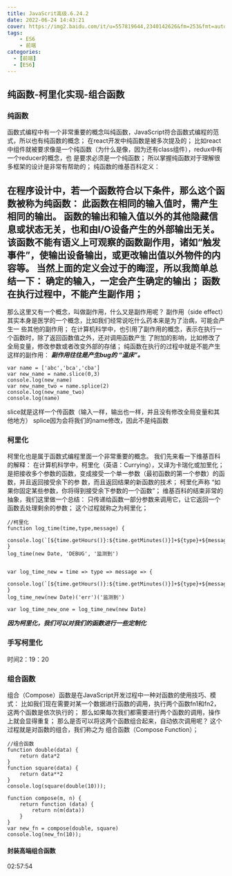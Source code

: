 ```yaml
---
title: JavaScrit高级.6.24.2
date: 2022-06-24 14:43:21
cover: https://img2.baidu.com/it/u=557819644,2340142626&fm=253&fmt=auto&a=138&f=JEG?w=1000&h=500
tags:
    - ES6
    - 前端
categories:
  - [前端]
  - [ES6]
---
```

## 纯函数-柯里化实现-组合函数

### 纯函数
 函数式编程中有一个非常重要的概念叫纯函数，JavaScript符合函数式编程的范式，所以也有纯函数的概念；
 在react开发中纯函数是被多次提及的；
 比如react中组件就被要求像是一个纯函数（为什么是像，因为还有class组件），redux中有一个reducer的概念，也
是要求必须是一个纯函数；
 所以掌握纯函数对于理解很多框架的设计是非常有帮助的；
 纯函数的维基百科定义：
 <!-- more -->
 在程序设计中，若一个函数符合以下条件，那么这个函数被称为纯函数：
**此函数在相同的输入值时，需产生相同的输出。**
 函数的输出和输入值以外的其他隐藏信息或状态无关，也和由I/O设备产生的外部输出无关。
 该函数不能有语义上可观察的函数副作用，诸如“触发事件”，使输出设备输出，或更改输出值以外物件的内容等。
 当然上面的定义会过于的晦涩，所以我简单总结一下：
 确定的输入，一定会产生确定的输出；
 函数在执行过程中，不能产生副作用；
 ---
  那么这里又有一个概念，叫做副作用，什么又是副作用呢？
副作用（side effect）其实本身是医学的一个概念，比如我们经常说吃什么药本来是为了治病，可能会产生一
些其他的副作用；
在计算机科学中，也引用了副作用的概念，表示在执行一个函数时，除了返回函数值之外，还对调用函数产生
了附加的影响，比如修改了全局变量，修改参数或者改变外部的存储；
 纯函数在执行的过程中就是不能产生这样的副作用：
***副作用往往是产生bug的 “温床”。***
```
var name = ['abc','bca','cba']
var new_name = name.slice(0,3)
console.log(new_name)
var new_name_two = name.splice(2)
console.log(new_name_two)
console.log(name)
```
slice就是这样一个传函数（输入一样，输出也一样，并且没有修改全局变量和其他地方）
splice因为会将我们的name修改，因此不是纯函数

### 柯里化
 柯里化也是属于函数式编程里面一个非常重要的概念。
 我们先来看一下维基百科的解释：
在计算机科学中，柯里化（英语：Currying），又译为卡瑞化或加里化；
是把接收多个参数的函数，变成接受一个单一参数（最初函数的第一个参数）的函数，并且返回接受余下的参
数，而且返回结果的新函数的技术；
柯里化声称 “如果你固定某些参数，你将得到接受余下参数的一个函数”；
 维基百科的结束非常的抽象，我们这里做一个总结：
只传递给函数一部分参数来调用它，让它返回一个函数去处理剩余的参数；
这个过程就称之为柯里化；
```
//柯里化
function log_time(time,type,message) {
    console.log(`[${time.getHours()}:${time.getMinutes()}]+${type}+${message}`);
}
log_time(new Date, 'DEBUG', '监测到')


var log_time_new = time => type => message => {
    console.log(`[${time.getHours()}:${time.getMinutes()}]+${type}+${message}`);
}
log_time_new(new Date)('err')('监测到')

var log_time_new_one = log_time_new(new Date)
```
***因为柯里化，我们可以对我们的函数进行一些定制化***

### 手写柯里化
时间2：19：20

### 组合函数
组合（Compose）函数是在JavaScript开发过程中一种对函数的使用技巧、模式：
比如我们现在需要对某一个数据进行函数的调用，执行两个函数fn1和fn2，这两个函数是依次执行的；
那么如果每次我们都需要进行两个函数的调用，操作上就会显得重复；
那么是否可以将这两个函数组合起来，自动依次调用呢？
这个过程就是对函数的组合，我们称之为 组合函数（Compose Function）；
```
//组合函数
function double(data) {
    return data*2
}
function square(data) {
    return data**2
}
console.log(square(double(10)));

function compose(m, n) {
    return function (data) {
        return n(m(data))
    }
}
var new_fn = compose(double, square)
console.log(new_fn(10));
```
#### 封装高端组合函数
02:57:54